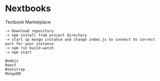 # Nextbooks
Textbook Marketplace
```
-> Download repository
-> npm install from project directory
-> start up mongo instance and change index.js to connect to correct port for your instance
-> npm run build-watch
-> npm start
```

```
Nodejs
React
Bootstrap
MongoDB
```
